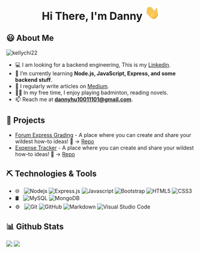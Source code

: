 <h1  align="Center"> Hi There, I'm Danny <img  src="https://raw.githubusercontent.com/ABSphreak/ABSphreak/master/gifs/Hi.gif"  width="40px"  />  </h1>

## 😃 About Me

<p align="left"> <img src="https://komarev.com/ghpvc/?username=DannyHucc&label=Profile%20views&color=0e75b6&style=flat" alt="kellychi22" /> </p>

- 💻 I am looking for a backend engineering, This is my [Linkedin](https://www.linkedin.com/in/danny-hu-7757b8259/).
- 🌱 I’m currently learning **Node.js, JavaScript, Express, and some backend stuff**.
- 📝 I regularly write articles on [Medium](https://medium.com/@danny_hu).
- 🚴‍♂️ In my free time, I enjoy playing badminton, reading novels.
- 📫 Reach me at **dannyhu10011101@gmail.com**.

## 📂 Projects

- [Forum Express Grading](https://forum-express-grading.fly.dev/signin) - A place where you can create and share your wildest how-to ideas! 🤯 → [Repo](https://github.com/DannyHucc/forum-express-grading)
- [Expense Tracker](https://my-expense-tracker.fly.dev/users/login) - A place where you can create and share your wildest how-to ideas! 🤯 → [Repo](https://github.com/DannyHucc/expense-tracker)

## ⛏ Technologies & Tools

- 🌐 &nbsp;
  ![Nodejs](https://img.shields.io/badge/Node.js-339933?style=for-the-badge&logo=node.js&logoColor=white)
  ![Express.js](https://img.shields.io/badge/express.js-000000?style=for-the-badge&logo=express&logoColor=white)
  ![Javascript](https://img.shields.io/badge/JavaScript-F7DF1E?style=for-the-badge&logo=javascript&logoColor=black)
  ![Bootstrap](https://img.shields.io/badge/Bootstrap-7952B3?style=for-the-badge&logo=bootstrap&logoColor=white)
  ![HTML5](https://img.shields.io/badge/html5-E34F26?style=for-the-badge&logo=html5&logoColor=white)
  ![CSS3](https://img.shields.io/badge/css3-1572B6?style=for-the-badge&logo=css3&logoColor=white)
- 🛢 &nbsp;
  ![MySQL](https://img.shields.io/badge/MySQL-4479A1?style=for-the-badge&logo=mysql&logoColor=white)
  ![MongoDB](https://img.shields.io/badge/mongodb-47A248?style=for-the-badge&logo=mongodb&logoColor=white)
- ⚙️ &nbsp;
  ![Git](https://img.shields.io/badge/GIT-F05032?style=for-the-badge&logo=git&logoColor=white)
  ![GitHub](https://img.shields.io/badge/GitHub-181717?style=for-the-badge&logo=github&logoColor=white)
  ![Markdown](https://img.shields.io/badge/Markdown-000000?style=for-the-badge&logo=markdown&logoColor=white)
  ![Visual Studio Code](https://img.shields.io/badge/Visual%20Studio%20Code-007ACC?style=for-the-badge&logo=visual-studio-code&logoColor=white)

 ## 📊 Github Stats

<p>
  <img height="140px" src="https://github-readme-stats.vercel.app/api?username=DannyHucc&show_icons=true&theme=tokyonight&hide=contribs,prs" />
  <img height="140px" src="https://github-readme-stats.vercel.app/api/top-langs/?username=DannyHucc&layout=compact&theme=tokyonight" />
</p>
